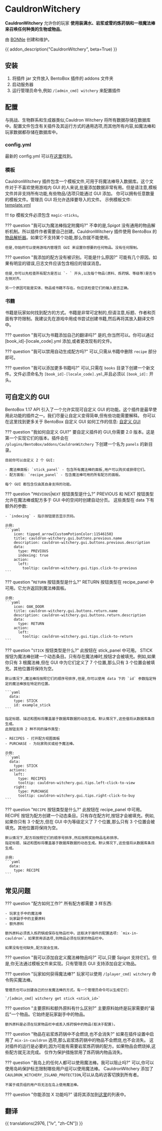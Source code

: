 # CauldronWitchery

**CauldronWitchery** 允许你的玩家 **使用装满水、岩浆或雪的炼药锅和一根魔法棒来召唤任何种类的生物或物品**。

由 [BONNe](https://github.com/BONNe) 创建和维护。

{{ addon_description("CauldronWitchery", beta=True) }}

## 安装

1. 将插件 jar 文件放入 BentoBox 插件的 addons 文件夹
2. 启动服务器 
3. 运行管理员命令,例如 `/[admin_cmd] witchery` 来配置插件

## 配置

与挑战、生物群系和生成器类似,Cauldron Witchery 将所有数据存储在数据库中。配置文件包含有关插件及其运行方式的通用选项,而其他所有内容,如魔法棒和玩家数据都存储在数据库中。

### config.yml

最新的 config.yml 可以在[这里](https://github.com/BentoBoxWorld/CauldronWitchery/blob/develop/src/main/resources/config.yml)找到。

### 模板

CauldronWitchery 插件包含一个模板文件,可用于将魔法棒导入数据库。这个文件对于不喜欢使用游戏内 GUI 的人来说,批量添加数据非常有用。但是请注意,模板文件并非支持所有功能,有些物品/选项只能通过 GUI 添加。
你可以拥有任意数量的模板文件。管理员 GUI 将允许选择要导入的文件。
示例模板文件: [template.yml](https://github.com/BentoBoxWorld/CauldronWitchery/blob/develop/src/main/resources/template.yml)

!!! tip
    模板文件必须包含 `magic-sticks`。

??? question "我可以为魔法棒指定附魔吗?"
    不幸的是,Spigot 没有通用的物品解析机制。所以插件作者需要自己创建。CauldronWitchery 插件使用 BentoBox 的[物品解析器](/en/latest/BentoBox/ItemParser/)。如果它不支持某个功能,那么你就不能使用。

    但是,你始终可以使用游戏内管理员 GUI 来设置你想要的任何物品。没有任何限制。

??? question "我添加的配方没有被识别。可能是什么原因?"
    可能有几个原因。如果有明显的错误,日志文件应该包含相应的错误消息。

    但是,你可以先检查所有配方是否以 `- ` 开头,以及每个物品(原料、炼药锅、等级等)是否与左侧对齐。

    另一个原因可能是实体、物品或书籍不存在。你应该检查它们的输入是否正确。

### 书籍 

书籍是玩家如何找到配方的方式。书籍是非常可定制的,但请注意,标题、作者和页面有字符限制。我建议先在游戏中用成书尝试创建书籍,然后再将其放入翻译文件中。

??? question "我可以为书籍添加自己的翻译吗?"
    是的,你当然可以。你可以通过 [book_id]-[locale_code].yml 添加,或者更改现有的文件。

??? question "我可以禁用自动生成配方吗?"
    可以,只需从书籍中删除 `recipe` 部分即可。

??? question "我可以添加更多书籍吗?"
    可以,只需在 `books` 目录下创建一个新文件。文件必须命名为 `[book_id]-[locale_code].yml`,并且必须以 `[book_id]:` 开头。

## 可自定义的 GUI

BentoBox 1.17 API 引入了一个允许实现可自定义 GUI 的功能。这个插件是最早使用此功能的插件之一。我们尽量让自定义变得简单,但有些功能需要解释。
你可以在这里找到更多关于 BentoBox 自定义 GUI 如何工作的信息: [自定义 GUI](/en/latest/Tutorials/generic/Customizable-GUI/)

??? question "我如何自定义 GUI?"
    要自定义插件的 GUI,你需要 2.0 版本。这是第一个实现它们的版本。插件会在 `/plugins/BentoBox/addons/CauldronWitchery` 下创建一个名为 `panels` 的新目录。

    目前你可以自定义 2 个 GUI:

    - 魔法棒面板: `stick_panel` - 包含所有魔法棒的面板,用户可以购买或获得它们。
    - 配方面板: `recipe_panel` - 包含魔法棒可用的所有配方的面板。 

    每个 GUI 都包含仅由其自身支持的功能。

??? question "`PREVIOUS`|`NEXT` 按钮类型是什么?"
    PREVIOUS 和 NEXT 按钮类型允许在魔法棒或配方多于 GUI 中的空间时创建自动分页。
    这些类型在 data 下有额外的参数:

    - `indexing` - 指示按钮是否显示页码。

    示例:
    ```yaml
        icon: tipped_arrow{CustomPotionColor:11546150}
        title: cauldron-witchery.gui.buttons.previous.name  
        description: cauldron-witchery.gui.buttons.previous.description
        data:
          type: PREVIOUS
          indexing: true
        action:
          left:
            tooltip: cauldron-witchery.gui.tips.click-to-previous
    ```

??? question "`RETURN` 按钮类型是什么?"
    RETURN 按钮类型在 recipe_panel 中可用。它允许返回到魔法棒面板。

    示例:
    ```yaml
        icon: OAK_DOOR
        title: cauldron-witchery.gui.buttons.return.name
        description: cauldron-witchery.gui.buttons.return.description
        data:
          type: RETURN
        action:
          left:
            tooltip: cauldron-witchery.gui.tips.click-to-return
    ```

??? question "`STICK` 按钮类型是什么?"
    此按钮在 stick_panel 中可用。
    STICK 按钮为魔法棒创建一个动态条目。只有存在魔法棒时,按钮才会被填充。例如,如果你只有 3 根魔法棒,但在 GUI 中为它们定义了 7 个位置,那么只有 3 个位置会被填充。其他位置将保持为空。

    默认情况下,魔法棒将按照它们的顺序号排序,但是,你可以使用 data 下的 `id` 参数指定特定的魔法棒放在特定的位置。

    ```yaml
      data:
        type: STICK
        id: example_stick
    ```

    指定标题、描述和图标将覆盖基于数据库数据的动态生成。默认情况下,这些值将从数据库条目生成。
    此按钮支持 2 种不同的操作类型:

    - RECIPES - 打开配方视图面板
    - PURCHASE - 为玩家购买或给予魔法棒。

    示例:
    ```yaml
      data:
        type: STICK
      actions:
        left:
          type: RECIPES
          tooltip: cauldron-witchery.gui.tips.left-click-to-view
        right:
          type: PURCHASE  
          tooltip: cauldron-witchery.gui.tips.right-click-to-buy
    ```

??? question "`RECIPE` 按钮类型是什么?"
    此按钮在 recipe_panel 中可用。
    RECIPE 按钮为配方创建一个动态条目。只有存在配方时,按钮才会被填充。例如,如果你只有 3 个配方,但在 GUI 中为等级定义了 7 个位置,那么只有 3 个位置会被填充。其他位置将保持为空。

    默认情况下,配方将按照它们的顺序号排序,然后按照奖励物品名称排序。
    指定标题、描述和图标将覆盖基于数据库数据的动态生成。默认情况下,这些值将从数据库条目生成。

    示例:
    ```yaml
      data:
        type: RECIPE
    ```

## 常见问题

??? question "配方如何工作?"
    所有配方都需要 3 样东西:

    - 玩家主手中的魔法棒
    - 玩家副手中的主要原料
    - 额外原料

    额外原料必须丢入炼药锅或保存在物品栏中。这取决于插件的配置选项: `mix-in-cauldron`。如果禁用该选项,则物品必须在玩家的物品栏中。

    如果没有任何缺失,配方就会生效。

??? question "我可以添加自定义魔法棒物品吗?"
    可以,只要 Spigot 支持它们。但是,你无法通过模板文件来实现。只有管理员 GUI 支持添加自定义物品。

??? question "玩家如何获得魔法棒?"
    玩家可以使用 `/[player_cmd] witchery` 命令购买魔法棒。

    管理员也可以创建自己的分发魔法棒的方式。有一个管理员命令可以生成它们:

    `/[admin_cmd] witchery get stick <stick_id>`

??? question "主要原料和额外原料有什么区别?"
    主要原料始终是玩家需要的"最后"一个物品。它始终是玩家副手中的物品。

    额外原料是必须在玩家物品栏中或丢入炼药锅中的物品(取决于配置)。

??? question "物品在岩浆炼药锅中不会燃烧,也不会消失?"
    如果在插件设置中启用了 `mix-in-cauldron` 选项,那么岩浆炼药锅中的物品不会燃烧,也不会消失。
    这对插件的运行是必要的,因为可能有需要岩浆炼药锅的配方。如果物品会燃烧掉,这些配方就无法完成。
    仅作为保护措施禁用了炼药锅内物品消失。

??? question "我岛上的任何人都可以使用魔法棒。我可以阻止吗?"
    可以,你可以使用岛屿保护标志限制哪些用户组可以使用魔法棒。
    CauldronWitchery 添加了 `CAULDRON_WITCHERY_ISLAND_PROTECTION`,可以从岛屿访客切换到所有者。

    不属于成员组的用户将无法在岛上使用魔法棒。

??? question "你能添加 X 功能吗?"
    请将其添加到[这里](https://github.com/BentoBoxWorld/CauldronWitchery/issues)的列表中。


## 翻译

{{ translations(2976, ["lv", "zh-CN"]) }}